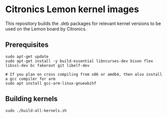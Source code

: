 # Citronics Lemon kernel images

This repository builds the .deb packages for relevant kernel versions to be used on the Lemon board by Citronics.

## Prerequisites

```
sudo apt-get update
sudo apt-get install -y build-essential libncurses-dev bison flex libssl-dev bc fakeroot git libelf-dev

# If you plan on cross compiling from x86 or amd64, then also install a gcc compiler for arm 
sudo apt install gcc-arm-linux-gnueabihf
```

## Building kernels

`sudo ./build-all-kernels.sh`